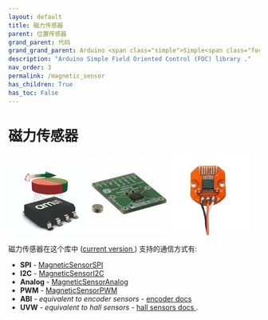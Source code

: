 ```yaml
---
layout: default
title: 磁力传感器
parent: 位置传感器
grand_parent: 代码
grand_grand_parent: Arduino <span class="simple">Simple<span class="foc">FOC</span>library</span>
description: "Arduino Simple Field Oriented Control (FOC) library ."
nav_order: 3
permalink: /magnetic_sensor
has_children: True
has_toc: False
---
```



# 磁力传感器
<div class="width60">
<img src="extras/Images/mag0.jpg" style="width:32%;display:inline"><img src="extras/Images/mag.jpg" style="width:32%;display:inline"><img src="extras/Images/mag2.jpg" style="width:32%;display:inline">
</div>


磁力传感器在这个库中 ([current version <i class="fa fa-tag"></i>](https://github.com/simplefoc/Arduino-FOC/releases)) 支持的通信方式有:
- **SPI** - [MagneticSensorSPI](magnetic_sensor_spi)
- **I2C** - [MagneticSensorI2C](magnetic_sensor_i2c)
- **Analog** - [MagneticSensorAnalog](magnetic_sensor_analog)
- **PWM** - [MagneticSensorPWM](magnetic_sensor_pwm)
- **ABI** - *equivalent to encoder sensors* - [encoder docs <i class="fa fa-external-link"></i>](encoder)
- **UVW** - *equivalent to hall sensors* - [hall sensors docs <i class="fa fa-external-link"></i>](hall_sensors).

